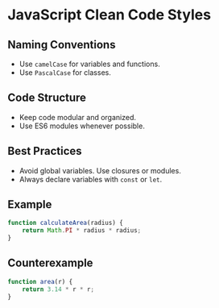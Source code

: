 # JavaScript Clean Code Styles

## Naming Conventions
- Use `camelCase` for variables and functions.
- Use `PascalCase` for classes.

## Code Structure
- Keep code modular and organized.
- Use ES6 modules whenever possible.

## Best Practices
- Avoid global variables. Use closures or modules.
- Always declare variables with `const` or `let`.

## Example
```javascript
function calculateArea(radius) {
    return Math.PI * radius * radius;
}
```

## Counterexample
```javascript
function area(r) {
    return 3.14 * r * r;
}
```
